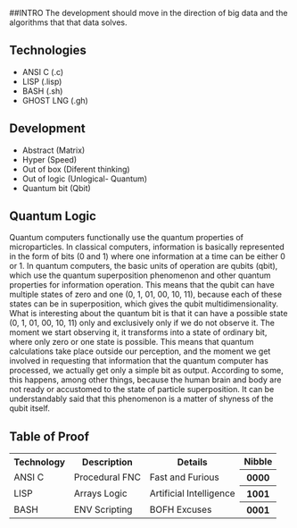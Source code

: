 ##INTRO
The development should move in the direction of big data and the algorithms that that data solves.

## Technologies
- ANSI C (.c)
- LISP (.lisp)
- BASH (.sh)
- GHOST LNG (.gh)

## Development
- Abstract (Matrix)
- Hyper (Speed)
- Out of box (Diferent thinking)
- Out of logic (Unlogical- Quantum)
- Quantum bit (Qbit)

## Quantum Logic

Quantum computers functionally use the quantum properties of microparticles. In classical computers, 
information is basically represented in the form of bits (0 and 1) where one information at a time 
can be either 0 or 1. In quantum computers, the basic units of operation are qubits (qbit), which use
the quantum superposition phenomenon and other quantum properties for information operation. This means 
that the qubit can have multiple states of zero and one (0, 1, 01, 00, 10, 11), because each of these 
states can be in superposition, which gives the qubit multidimensionality. What is interesting about 
the quantum bit is that it can have a possible state (0, 1, 01, 00, 10, 11) only and exclusively only 
if we do not observe it. The moment we start observing it, it transforms into a state of ordinary bit, 
where only zero or one state is possible. This means that quantum calculations take place outside our 
perception, and the moment we get involved in requesting that information that the quantum computer 
has processed, we actually get only a simple bit as output. According to some, this happens, among other 
things, because the human brain and body are not ready or accustomed to the state of particle superposition. 
It can be understandably said that this phenomenon is a matter of shyness of the qubit itself.


## Table of Proof

<table>
  <tr>
    <th>Technology</th>
    <th>Description</th>
    <th>Details</th>
    <th>Nibble</th>
  </tr>
  <tr>
    <td>ANSI C</td>
    <td>Procedural FNC</td>
    <td>Fast and Furious</td>
    <th>0000</th>
  </tr>
  <tr>
    <td>LISP</td>
    <td>Arrays Logic</td>
    <td>Artificial Intelligence</td>
    <th>1001</th>
  </tr>
  <tr>
    <td>BASH</td>
    <td>ENV Scripting</td>
    <td>BOFH Excuses</td>
    <th>0001</th>
  </tr>
</table>
